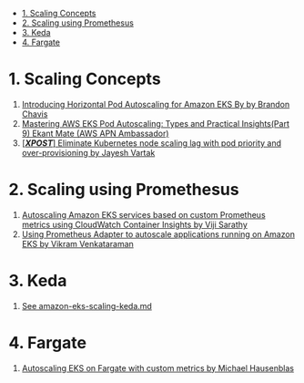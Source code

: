 
<!-- TOC -->

- [1. Scaling Concepts](#1-scaling-concepts)
- [2. Scaling using Promethesus](#2-scaling-using-promethesus)
- [3. Keda](#3-keda)
- [4. Fargate](#4-fargate)

<!-- /TOC -->

# 1. Scaling Concepts

1. [Introducing Horizontal Pod Autoscaling for Amazon EKS By by Brandon Chavis ](https://aws.amazon.com/blogs/opensource/horizontal-pod-autoscaling-eks/)
1. [Mastering AWS EKS Pod Autoscaling: Types and Practical Insights(Part 9) Ekant Mate (AWS APN Ambassador)](https://aws.plainenglish.io/mastering-aws-eks-pod-autoscaling-types-and-practical-insights-part-9-4d442ad1fbed)
1. [[_**XPOST**_] Eliminate Kubernetes node scaling lag with pod priority and over-provisioning by Jayesh Vartak](https://aws.amazon.com/blogs/containers/eliminate-kubernetes-node-scaling-lag-with-pod-priority-and-over-provisioning/)

# 2. Scaling using Promethesus

1. [Autoscaling Amazon EKS services based on custom Prometheus metrics using CloudWatch Container Insights by Viji Sarathy](https://aws.amazon.com/blogs/containers/autoscaling-amazon-eks-services-based-on-custom-prometheus-metrics-using-cloudwatch-container-insights/)
1. [Using Prometheus Adapter to autoscale applications running on Amazon EKS by Vikram Venkataraman ](https://aws.amazon.com/blogs/mt/automated-scaling-of-applications-running-on-eks-using-custom-metric-collected-by-amazon-prometheus-using-prometheus-adapter/)

# 3. Keda

1. [See amazon-eks-scaling-keda.md](./amazon-eks-scaling-keda.md)

# 4. Fargate

1. [Autoscaling EKS on Fargate with custom metrics by Michael Hausenblas](https://aws.amazon.com/blogs/containers/autoscaling-eks-on-fargate-with-custom-metrics/)
